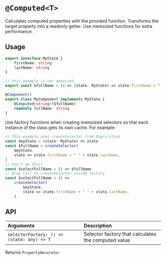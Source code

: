 # `@Computed<T>`

Calculates computed properties with the provided function. Transforms the target property into a readonly getter. Use memoized functions for extra performance.

## Usage

```typescript
export interface MyState {
    firstName: string
    lastName: string
}

// this example is not memoized
export const $fullName = () => (state: MyState) => state.firstName + " " + state.lastName

@Component()
export class MyComponent implements MyState {
    @Computed<string>($fullName)
    readonly fullName: string
}
```

Use factory functions when creating memoized selectors so that each instance of the class gets its own cache. For example:

```typescript
// This example uses createSelector from @ngrx/store
const $myState = (state: MyState) => state
const $fullName = createSelector(
    $myState,
    state => state.firstName + " " + state.lastName,
)
// Don't do this!
const $selectFullName = () => $fullName
// Wrap call to createSelector inside factory
const $selectFullName = () =>
    createSelector(
        $myState,
        state => state.firstName + " " + state.lastName,
    )
```

## API

| Arguments                                  | Description                                         |
| :----------------------------------------- | :-------------------------------------------------- |
| `selectorFactory: () => (state: any) => T` | Selector factory that calculates the computed value |

Returns `PropertyDecorator`
